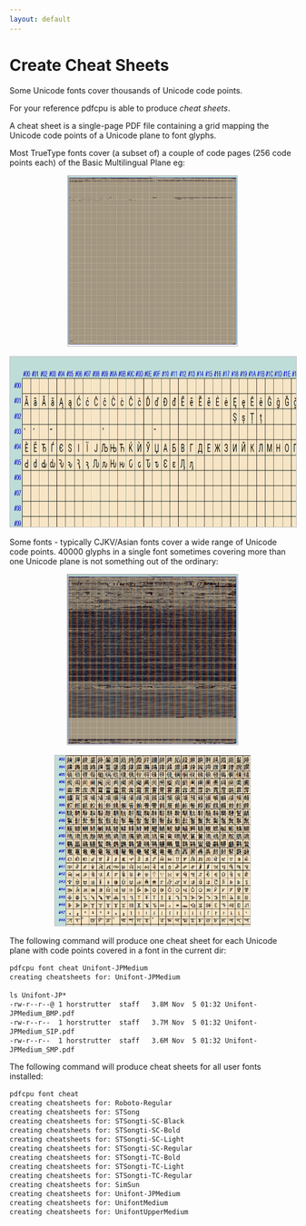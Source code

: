 ```yaml
---
layout: default
---
```


# Create Cheat Sheets

Some Unicode fonts cover thousands of Unicode code points.

For your reference pdfcpu is able to produce *cheat sheets*.

A cheat sheet is a single-page PDF file containing a grid mapping the Unicode code points of a Unicode plane to font glyphs.

Most TrueType fonts cover (a subset of) a couple of code pages (256 code points each) of the Basic Multilingual Plane eg:

<p align="center">
  <img style="border-color:silver" border="1" src="resources/simpleplane.png" height="300">
</p>

<p align="center">
  <img style="border-color:silver" border="1" src="resources/planeUL.png" height="300">
</p>


Some fonts - typically CJKV/Asian fonts cover a wide range of Unicode code points. 
40000 glyphs in a single font sometimes covering more than one Unicode plane is not something out of the ordinary:

<p align="center">
  <img style="border-color:silver" border="1" src="resources/fullplane.png" height="300">
</p>

<p align="center">
  <img style="border-color:silver" border="1" src="resources/planecheat.png" height="300">
</p>

The following command will produce one cheat sheet for each Unicode plane with code points covered in a font in the current dir:

```
pdfcpu font cheat Unifont-JPMedium
creating cheatsheets for: Unifont-JPMedium

ls Unifont-JP*
-rw-r--r--@ 1 horstrutter  staff   3.8M Nov  5 01:32 Unifont-JPMedium_BMP.pdf
-rw-r--r--  1 horstrutter  staff   3.7M Nov  5 01:32 Unifont-JPMedium_SIP.pdf
-rw-r--r--  1 horstrutter  staff   3.6M Nov  5 01:32 Unifont-JPMedium_SMP.pdf

```

The following command will produce cheat sheets for all user fonts installed:

```
pdfcpu font cheat
creating cheatsheets for: Roboto-Regular
creating cheatsheets for: STSong
creating cheatsheets for: STSongti-SC-Black
creating cheatsheets for: STSongti-SC-Bold
creating cheatsheets for: STSongti-SC-Light
creating cheatsheets for: STSongti-SC-Regular
creating cheatsheets for: STSongti-TC-Bold
creating cheatsheets for: STSongti-TC-Light
creating cheatsheets for: STSongti-TC-Regular
creating cheatsheets for: SimSun
creating cheatsheets for: Unifont-JPMedium
creating cheatsheets for: UnifontMedium
creating cheatsheets for: UnifontUpperMedium
```

